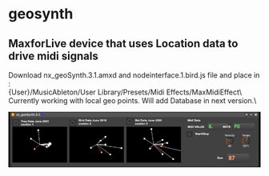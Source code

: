 # geosynth

## MaxforLive device that uses Location data to drive midi signals

Download nx_geoSynth.3.1.amxd and nodeinterface.1.bird.js file and place in :\
{User}/MusicAbleton/User Library/Presets/Midi Effects/MaxMidiEffect\  
Currently working with local geo points. Will add Database in next version.\

![screenshot](./screenshot.jpeg)
